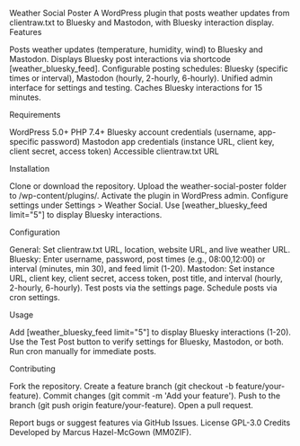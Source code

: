 Weather Social Poster
A WordPress plugin that posts weather updates from clientraw.txt to Bluesky and Mastodon, with Bluesky interaction display.
Features

Posts weather updates (temperature, humidity, wind) to Bluesky and Mastodon.
Displays Bluesky post interactions via shortcode [weather_bluesky_feed].
Configurable posting schedules: Bluesky (specific times or interval), Mastodon (hourly, 2-hourly, 6-hourly).
Unified admin interface for settings and testing.
Caches Bluesky interactions for 15 minutes.

Requirements

WordPress 5.0+
PHP 7.4+
Bluesky account credentials (username, app-specific password)
Mastodon app credentials (instance URL, client key, client secret, access token)
Accessible clientraw.txt URL

Installation

Clone or download the repository.
Upload the weather-social-poster folder to /wp-content/plugins/.
Activate the plugin in WordPress admin.
Configure settings under Settings > Weather Social.
Use [weather_bluesky_feed limit="5"] to display Bluesky interactions.

Configuration

General: Set clientraw.txt URL, location, website URL, and live weather URL.
Bluesky: Enter username, password, post times (e.g., 08:00,12:00) or interval (minutes, min 30), and feed limit (1-20).
Mastodon: Set instance URL, client key, client secret, access token, post title, and interval (hourly, 2-hourly, 6-hourly).
Test posts via the settings page.
Schedule posts via cron settings.

Usage

Add [weather_bluesky_feed limit="5"] to display Bluesky interactions (1-20).
Use the Test Post button to verify settings for Bluesky, Mastodon, or both.
Run cron manually for immediate posts.

Contributing

Fork the repository.
Create a feature branch (git checkout -b feature/your-feature).
Commit changes (git commit -m 'Add your feature').
Push to the branch (git push origin feature/your-feature).
Open a pull request.

Report bugs or suggest features via GitHub Issues.
License
GPL-3.0
Credits
Developed by Marcus Hazel-McGown (MM0ZIF).
